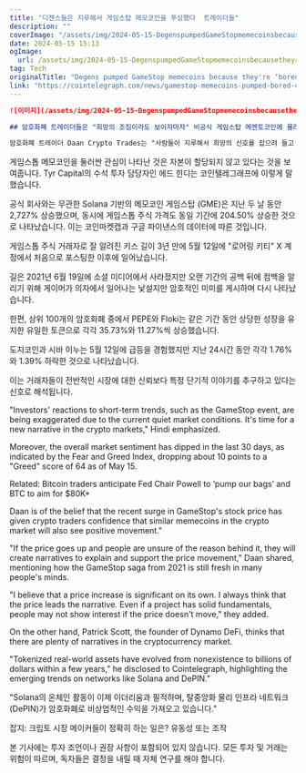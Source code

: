 ```yaml
---
title: "디젠스들은 지루해서 게임스탑 메모코인을 푸싱했다  트레이더들"
description: ""
coverImage: "/assets/img/2024-05-15-DegenspumpedGameStopmemecoinsbecausetheyreboredTraders_thumbnail.png"
date: 2024-05-15 15:13
ogImage: 
  url: /assets/img/2024-05-15-DegenspumpedGameStopmemecoinsbecausetheyreboredTraders_thumbnail.png
tag: Tech
originalTitle: "Degens pumped GameStop memecoins because they're ‘bored’ — Traders"
link: "https://cointelegraph.com/news/gamestop-memecoins-pumped-bored-crypto-traders"
---
```



```md
![이미지](/assets/img/2024-05-15-DegenspumpedGameStopmemecoinsbecausetheyre boredTraders_thumbnail.png)

## 암호화폐 트레이더들은 "희망의 조짐이라도 보이자마자" 비공식 게임스탑 메멘토코인에 몰려들고 있다고 몇몇 암호화폐 트레이더들이 전했습니다.

암호화폐 트레이더 Daan Crypto Trades는 "사람들이 지루해서 희망의 신호를 잡으려 들고 있는 것 같습니다"라고 Cointelegraph에 밝혔습니다.
```



게임스톱 메모코인을 둘러싼 관심이 나타난 것은 자본이 할당되지 않고 있다는 것을 보여줍니다. Tyr Capital의 수석 투자 담당자인 에드 힌디는 코인텔레그래프에 이렇게 말했습니다.

공식 회사와는 무관한 Solana 기반의 메모코인 게임스탑 (GME)은 지난 두 날 동안 2,727% 상승했으며, 동시에 게임스톱 주식 가격도 동일 기간에 204.50% 상승한 것으로 나타났습니다. 이는 코인마켓캡과 구글 파이낸스의 데이터에 따른 것입니다.

게임스톱 주식 거래자로 잘 알려진 키스 길이 3년 만에 5월 12일에 "로어링 키티" X 계정에서 처음으로 포스팅한 이후에 일어났습니다.



길은 2021년 6월 19일에 소셜 미디어에서 사라졌지만 오랜 기간의 공백 뒤에 컴백을 알리기 위해 게이머가 의자에서 일어나는 낯설지만 암호적인 미미를 게시하며 다시 나타났습니다.

한편, 상위 100개의 암호화폐 중에서 PEPE와 Floki는 같은 기간 동안 상당한 성장을 유지한 유일한 토큰으로 각각 35.73%와 11.27%씩 상승했습니다.

도지코인과 시바 이누는 5월 12일에 급등을 경험했지만 지난 24시간 동안 각각 1.76%와 1.39% 하락한 것으로 나타났습니다.

이는 거래자들이 전반적인 시장에 대한 신뢰보다 특정 단기적 이야기를 추구하고 있다는 신호로 해석됩니다.



"Investors' reactions to short-term trends, such as the GameStop event, are being exaggerated due to the current quiet market conditions. It's time for a new narrative in the crypto markets," Hindi emphasized.

Moreover, the overall market sentiment has dipped in the last 30 days, as indicated by the Fear and Greed Index, dropping about 10 points to a "Greed" score of 64 as of May 15.

Related: Bitcoin traders anticipate Fed Chair Powell to ‘pump our bags’ and BTC to aim for $80K+ 

Daan is of the belief that the recent surge in GameStop's stock price has given crypto traders confidence that similar memecoins in the crypto market will also see positive movement."



"If the price goes up and people are unsure of the reason behind it, they will create narratives to explain and support the price movement," Daan shared, mentioning how the GameStop saga from 2021 is still fresh in many people's minds.

"I believe that a price increase is significant on its own. I always think that the price leads the narrative. Even if a project has solid fundamentals, people may not show interest if the price doesn't move," they added.

On the other hand, Patrick Scott, the founder of Dynamo DeFi, thinks that there are plenty of narratives in the cryptocurrency market.

"Tokenized real-world assets have evolved from nonexistence to billions of dollars within a few years," he disclosed to Cointelegraph, highlighting the emerging trends on networks like Solana and DePIN."



"Solana의 온체인 활동이 이제 이더리움과 필적하며, 탈중앙화 물리 인프라 네트워크(DePIN)가 암호화폐로 비상업적인 수익을 가져오고 있습니다."

잡지: 크립토 시장 메이커들이 정확히 하는 일은? 유동성 또는 조작

본 기사에는 투자 조언이나 권장 사항이 포함되어 있지 않습니다. 모든 투자 및 거래는 위험이 따르며, 독자들은 결정을 내릴 때 자체 연구를 해야 합니다.